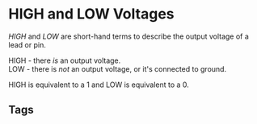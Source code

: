 # HIGH and LOW Voltages 

*HIGH* and *LOW* are short-hand terms to describe the output voltage of a lead or pin.  

HIGH - there *is* an output voltage.  
LOW - there is *not* an output voltage, or it's connected to ground.    

HIGH is equivalent to a 1 and LOW is equivalent to a 0.  

## Tags
